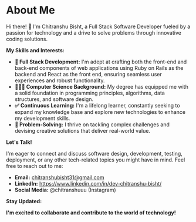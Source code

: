 # About Me

Hi there! 🚀   I'm Chitranshu Bisht, a Full Stack Software Developer fueled by a passion for technology and a drive to solve problems through innovative coding solutions. 

**My Skills and Interests:**

* **🚀 Full Stack Development:** I'm adept at crafting both the front-end and back-end components of web applications using Ruby on Rails as the backend and React as the front end, ensuring seamless user experiences and robust functionality.
* **👨🏻‍💻 Computer Science Background:** My degree has equipped me with a solid foundation in programming principles, algorithms, data structures, and software design.
* **✅ Continuous Learning:** I'm a lifelong learner, constantly seeking to expand my knowledge base and explore new technologies to enhance my development skills.
* **💭 Problem-Solving:** I thrive on tackling complex challenges and devising creative solutions that deliver real-world value.

**Let's Talk!**

I'm eager to connect and discuss software design, development, testing, deployment, or any other tech-related topics you might have in mind. Feel free to reach out to me:

* **Email:** chitranshubisht31@gmail.com
* **LinkedIn:** https://www.linkedin.com/in/dev-chitranshu-bisht/
* **Social Media:** @chitranshuuu (Instagram)

**Stay Updated:**

**I'm excited to collaborate and contribute to the world of technology!**

